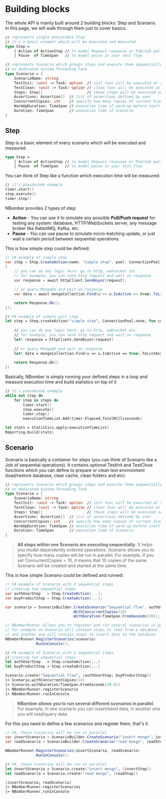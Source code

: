# Building blocks

The whole API is mainly built around 2 building blocks: Step and Scenario. In this page, we will walk through them just to cover basics.

```fsharp
// represents single executable Step
// it's a basic element which will be executed and measured
type Step =
    | Action of ActionStep // to model Request-response or Pub/Sub pattern
    | Pause  of TimeSpan   // to model pause in your test flow

// represents Scenario which groups steps and execute them sequentially
// on dedicated System.Threading.Task
type Scenario = {
    ScenarioName: string
    TestInit: (unit -> Task) option  // init func will be executed at start of every scenario
    TestClean: (unit -> Task) option // clean func will be executed at end of every scenario
    Steps: Step[]                    // these steps will be executed sequentially, one by one
    Assertions: Assertion[]  // list of assertions defined by user
    ConcurrentCopies: int    // specify how many copies of current Scenario to run in parallel    
    WarmUpDuration: TimeSpan // execution time of warm-up before start bombing 
    Duration: TimeSpan       // execution time of Scenario 
}
```

## Step
Step is a basic element of every scenario which will be executed and measured. 

```fsharp
type Step =
    | Action of ActionStep // to model Request-response or Pub/Sub pattern
    | Pause  of TimeSpan   // to model pause in your test flow
```    

You can think of Step like a function which execution time will be measured:
```fsharp
// it's pseudocode example
timer.start()
step.execute()
timer.stop()
```

NBomber provides 2 types of step:
- **Action** - You can use it to simulate any possible **Pull/Push request** for testing any system: database, HTTP/WebSockets server, any message broker like RabbitMQ, Kafka, etc.
- **Pause** - You can use pause to simulate micro-batching update, or just wait a certain period between sequential operations.

This is how simple step could be defined:

```csharp
// C# example of simple step
var step = Step.CreateAction(name: "simple step", pool: ConnectionPool.None, execute: async (context) => 
{
    // you can do any logic here: go to http, websocket etc        
    // for example, you can send http request and wait on response
    var response = await httpClient.SendAsync(request);

    // or query MongoDb and wait on response
    var data = await mongoCollection.Find(u => u.IsActive == true).ToListAsync();        

    return Response.Ok();
});
``` 
```fsharp
// F# example of simple pull step
let step = Step.createAction("simple step", ConnectionPool.none, fun context -> task {
    
    // you can do any logic here: go to http, websocket etc    
    // for example, you can send http request and wait on response
    let! response = httpClient.SendAsync(request)
    
    // or query MongoDb and wait on response
    let! data = mongoCollection.Find(u => u.IsActive == true).ToListAsync()
        
    return Response.Ok() 
})
```

Basically, NBomber is simply running your defined steps in a loop and measure execution time and build statistics on top of it
```fsharp
// it's pseudocode example
while not stop do
    for step in steps do
        timer.start()
        step.execute()
        timer.stop()
        executionTimeList.Add(timer.Elapsed.TotalMilliseconds)

let stats = Statistics.apply(executionTimeList)
Reporting.build(stats)
```

## Scenario
Scenario is basically a container for steps (you can think of Scenario like a Job of sequential operations). It contains optional TestInit and TestClose functions which you can define to prepare or clean test environment (load/restore database, clear cache, clean folders and etc).

```fsharp
// represents Scenario which groups steps and execute them sequentially
// on dedicated System.Threading.Task
type Scenario = {
    ScenarioName: string
    TestInit: (unit -> Task) option  // init func will be executed at start of every scenario
    TestClean: (unit -> Task) option // clean func will be executed at end of every scenario
    Steps: Step[]                    // these steps will be executed sequentially, one by one
    Assertions: Assertion[]  // list of assertions defined by user
    ConcurrentCopies: int    // specify how many copies of current Scenario to run in parallel    
    WarmUpDuration: TimeSpan // execution time of warm-up before start bombing 
    Duration: TimeSpan       // execution time of Scenario 
}
```

> **All steps within one Scenario are executing sequentially**. It helps you model dependently ordered operations. Scenario allows you to specify how many copies will be run in parallel. For example, if you set ConcurrentCopies = 10, it means that 10 copies of the same Scenario will be created and started at the same time.

This is how simple Scenario could be defined and runned:

```csharp
// C# example of Scenario with 2 sequential steps
// creating two sequential steps
var authUserStep   = Step.CreateAction(...);
var buyProductStep = Step.CreateAction(...);

var scenario = ScenarioBuilder.CreateScenario("Sequantial flow", authUserStep, buyProductStep)
                              .WithConcurrentCopies(10)
                              .WithDuration(TimeSpan.FromSeconds(20));    

// NBomberRunner allows you to register and run several scenarios in parallel
// for example on Scenario will contain steps to read from a database
// and another one will contain steps to insert data to the database
NBomberRunner.RegisterScenarios(scenario)             
             .RunInConsole();
```
```fsharp
// F# example of Scenario with 2 sequential steps
// creating two sequential steps
let authUserStep   = Step.createAction(...)
let buyProductStep = Step.createAction(...)

Scenario.create("Sequantial flow", [authUserStep; buyProductStep])
|> Scenario.withConcurrentCopies(10)
|> Scenario.withDuration(TimeSpan.FromSeconds(20.0))
|> NBomberRunner.registerScenario
|> NBomberRunner.runInConsole
```

> **NBomber allows you to run several different scenarios in parallel.** For example, in one scenario you can insert/send data, in another one you will read/query data. 

For this you need to define a few scenarios and register them, that's it.
```csharp
// C#, these scenarios will be run in parallel             
var insertScenario = ScenarioBuilder.CreateScenario("insert mongo", insertStep);
var readScenario = ScenarioBuilder.CreateScenario("read mongo", readStep);

NBomberRunner.RegisterScenarios(insertScenario, readScenario) 
             .RunInConsole();
```
```fsharp
// F#, these scenarios will be run in parallel             
let insertScenario = Scenario.create("insert mongo", [insertStep])
let readScenario = Scenario.create("read mongo", [readStep])

[insertScenario; readScenario]
|> NBomberRunner.registerScenarios
|> NBomberRunner.runInConsole
```
